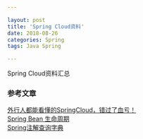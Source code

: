 ```yaml
---

layout: post 
title: 'Spring Cloud资料'
date: 2018-08-26 
categories: Spring 
tags: Java Spring

---
```

Spring Cloud资料汇总


### 参考文章
[外行人都能看懂的SpringCloud，错过了血亏！](https://juejin.im/post/5b83466b6fb9a019b421cecc?utm_source=gold_browser_extension)  
[Spring Bean 生命周期](https://juejin.im/post/5ab1bf19f265da23771947f1)  
[Spring注解查询字典](https://juejin.im/post/5b8ac1c76fb9a019da27d910?utm_source=gold_browser_extension)